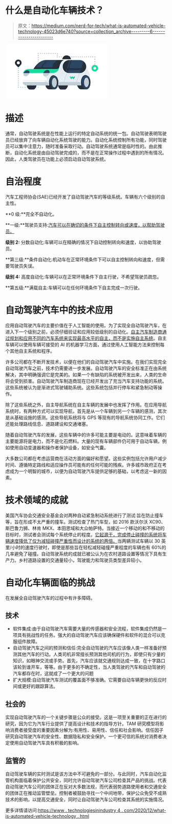 # 什么是自动化车辆技术？

> 原文：<https://medium.com/nerd-for-tech/what-is-automated-vehicle-technology-45023d6e740?source=collection_archive---------6----------------------->

![](img/8540fd3fa03fba99f74ef4d37a8c0416.png)

# 描述

通常，自动驾驶系统是在性能上运行的特定自动系统的统一包。自动驾驶表明驾驶员已经放弃了向车辆自动化系统驾驶的能力。自动化系统控制所有功能，同时驾驶员可以集中注意力，随时准备采取行动。自动驾驶系统通常是临时性的。由此推断，自动化系统是由自动驾驶完成的，而不是在正常操作过程中遇到的所有情况。因此，人类驾驶员在功能上必须启动自动驾驶系统。

# 自治程度

汽车工程师协会(SAE)已经开发了自动驾驶汽车的等级系统。车辆有六个级别的自主性。

**0 级:**完全不自动化。

**一级:**驾驶员支持:[汽车可以在确切的条件下自主控制转向或速度，以帮助驾驶员。](https://www.technologiesinindustry4.com/)

**级别 2:** 分数自动化:车辆可以在精确的情况下自动控制转向和速度，以协助驾驶员。

**第三级:**条件自动化:机动车在正常环境条件下可以自主控制转向和速度，但需要驾驶员失误。

**级别 4:** 高度自动化:车辆可以在正常环境条件下自主行驶，不希望驾驶员疏忽。

**第五级:**满载自主:车辆可以在任何环境条件下自主完成一次行驶。

# 自动驾驶汽车中的技术应用

应用自动驾驶汽车的主要价值在于人工智能的使用。为了实现全自动驾驶汽车，在进入下一个级别之前，必须仔细验证和应用较低级别的自动化。[自主汽车制造商通过规划和应用不同的汽车系统来实现最高水平的自主，而不是实施自主系统](https://www.technologiesinindustry4.com/)。自主车辆可以使用车辆可接受的 AI 的机器学习方面，通过使用人工智能方法来控制每个其他自主系统和程序。

许多公司都在不断开发技术，以便在他们的自动驾驶汽车中实施。在我们实现完全自动驾驶汽车之前，技术仍需要进一步发展。自动驾驶汽车的安全标准正在由系统解决，其中明确强调它是完美的。如果一个有缺陷的系统被开发出来，人类的生命将会受到损害。自动驾驶汽车制造商现在已经开发出了充当汽车支持功能的系统。这些系统被认为是渐进式驾驶辅助系统。这些系统包括并行停车和紧急制动等操作。

除了这些系统之外，自主导航系统在自主车辆的发展中也发挥了作用。在应用导航系统时，有两种方式可以实现导航，首先是从一个车辆到另一个车辆的感测，其次是从基础设施的感测。这些导航系统将与 GPS 等现有的导航系统协同工作。它们还能处理路线信息、道路建设和交通堵塞。

随着自动驾驶汽车的发展，这些车辆中的许多可能主要是电动的。这意味着车辆的主要能源将是电力，而不是化石燃料。大量的现有车辆部件仍可用于自动车辆，例如使用自动变速器和操作者保护设备，如安全气囊。

大多数公司都在考虑运营商在活动方面的偏好和愿望。这些实例包括允许用户减少时间、遵循特定路线和适应操作员可能有的任何可能的残疾。许多城市政府正在考虑成为一个明智的城市，以便为自动驾驶汽车提供足够的基础，以考虑这一新的因素。

# 技术领域的成就

美国汽车协会交通安全基金会对两种自动紧急制动系统进行了测试:旨在防止撞车等，旨在形成不太严重的撞车。测试检查了热门车型，如 2016 款沃尔沃 XC90、斯巴鲁力狮、林肯 MKX、本田思域和大众帕萨特。当接近一个移动的和不移动的目标时，测试者会测试每个系统停止的程度。[它起源于，完成停止碰撞的系统将车辆速度降低了仅为减轻碰撞严重性而设计的系统的两倍。](https://www.technologiesinindustry4.com/)当两辆测试车辆以 30 英里/小时的速度行驶时，即使是那些旨在轻松减轻碰撞严重程度的车辆也有 60%的几率避免了碰撞。自动驾驶系统的成就已被公认为在农村道路设置等情况下具有生产力。乡村道路设置的交通量较小，驾驶能力和驾驶员类型差异较小。

# 自动化车辆面临的挑战

在发展全自动驾驶汽车的过程中有许多障碍。

## 技术

*   软件集成:由于自动驾驶汽车需要大量的传感器和安全流程，软件集成仍然是一项具有挑战性的任务。强大的自动驾驶汽车应该确保硬件和软件的混合可以克服组件故障。
*   自动驾驶汽车之间的预测和信任:完全自动驾驶的汽车应该像人类一样准备好预测其他汽车的行动。人类司机非常擅长预测其他司机的行为，即使只有少量的知识，如眼神交流或手势。首先，汽车应该就交通规则达成一致，在十字路口该轮到谁开车，等等。由于更多的不确定性，当人类驾驶的汽车和自动驾驶的汽车都存在时，这就成了一个更大的问题
*   扩大规模:自动驾驶汽车测试的覆盖面不够准确。它需要自动车辆更快的反应时间或更好的跟踪算法。

## 社会的

实现自动驾驶汽车的一个关键步骤是公众的接受。这是一项至关重要的正在进行的研究，因为它为汽车行业提供了提高设计和技术的指导方针。TAM 研究模型将影响消费者接受度的重要因素分解为:有用性、易用性、信任和社会影响。信任因子研究自动驾驶汽车的安全性、数据隐私和安全保护。一个更可信的系统对消费者决定使用自动驾驶汽车具有积极的影响。

## 监管的

自动驾驶车辆的实时测试是该方法中不可避免的一部分。与此同时，汽车自动化监管机构面临着保护公共安全，同时允许自动驾驶汽车公司检查其产品的挑战。代表自动驾驶汽车公司的团体正在反对大多数法规，而代表弱势道路使用者和交通安全的团体正在推动监管壁垒。控制者被鼓励寻找一个中间地带，保护公众免受不成熟技术的影响，以提高交通安全，同时让自动驾驶汽车公司检查其系统的实施情况。

更多详情请访问:[https://www . technologiesinindustry 4 . com/2020/12/what-is-automated-vehicle-technology . html](https://www.technologiesinindustry4.com/2020/12/what-is-automated-vehicle-technology.html)